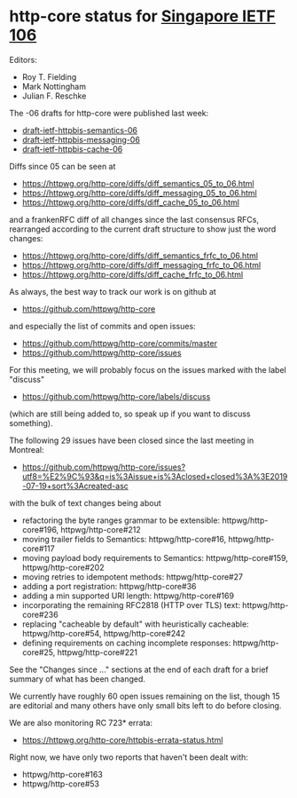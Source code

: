 # http-core status for [Singapore IETF 106](https://datatracker.ietf.org/meeting/106/agenda#2019-11-18-080000)

Editors:
  - Roy T. Fielding
  - Mark Nottingham
  - Julian F. Reschke
  
The -06 drafts for http-core were published last week:

  - [draft-ietf-httpbis-semantics-06](https://tools.ietf.org/html/draft-ietf-httpbis-semantics-06)
  - [draft-ietf-httpbis-messaging-06](https://tools.ietf.org/html/draft-ietf-httpbis-messaging-06)
  - [draft-ietf-httpbis-cache-06](https://tools.ietf.org/html/draft-ietf-httpbis-cache-06)

Diffs since 05 can be seen at

  - https://httpwg.org/http-core/diffs/diff_semantics_05_to_06.html
  - https://httpwg.org/http-core/diffs/diff_messaging_05_to_06.html
  - https://httpwg.org/http-core/diffs/diff_cache_05_to_06.html

and a frankenRFC diff of all changes since the last consensus RFCs, rearranged
according to the current draft structure to show just the word changes:

  - https://httpwg.org/http-core/diffs/diff_semantics_frfc_to_06.html
  - https://httpwg.org/http-core/diffs/diff_messaging_frfc_to_06.html
  - https://httpwg.org/http-core/diffs/diff_cache_frfc_to_06.html

As always, the best way to track our work is on github at

  - https://github.com/httpwg/http-core

and especially the list of commits and open issues:

  - https://github.com/httpwg/http-core/commits/master
  - https://github.com/httpwg/http-core/issues

For this meeting, we will probably focus on the issues marked with the label "discuss"

  - https://github.com/httpwg/http-core/labels/discuss

(which are still being added to, so speak up if you want to discuss something).

The following 29 issues have been closed since the last meeting in Montreal:

  - https://github.com/httpwg/http-core/issues?utf8=%E2%9C%93&q=is%3Aissue+is%3Aclosed+closed%3A%3E2019-07-19+sort%3Acreated-asc

with the bulk of text changes being about

 - refactoring the byte ranges grammar to be extensible: httpwg/http-core#196, httpwg/http-core#212
 - moving trailer fields to Semantics: httpwg/http-core#16, httpwg/http-core#117
 - moving payload body requirements to Semantics: httpwg/http-core#159, httpwg/http-core#202
 - moving retries to idempotent methods: httpwg/http-core#27
 - adding a port registration: httpwg/http-core#36
 - adding a min supported URI length: httpwg/http-core#169
 - incorporating the remaining RFC2818 (HTTP over TLS) text: httpwg/http-core#236
 - replacing "cacheable by default" with heuristically cacheable: httpwg/http-core#54, httpwg/http-core#242
 - defining requirements on caching incomplete responses: httpwg/http-core#25, httpwg/http-core#221

See the "Changes since ..." sections at the end of each draft for a brief
summary of what has been changed.

We currently have roughly 60 open issues remaining on the list, though 15 are
editorial and many others have only small bits left to do before closing.

We are also monitoring RC 723* errata:

  - https://httpwg.org/http-core/httpbis-errata-status.html

Right now, we have only two reports that haven't been dealt with:

 - httpwg/http-core#163
 - httpwg/http-core#53

